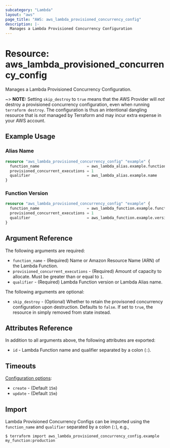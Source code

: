 ```yaml
---
subcategory: "Lambda"
layout: "aws"
page_title: "AWS: aws_lambda_provisioned_concurrency_config"
description: |-
  Manages a Lambda Provisioned Concurrency Configuration
---
```


# Resource: aws_lambda_provisioned_concurrency_config

Manages a Lambda Provisioned Concurrency Configuration.

~> **NOTE:** Setting `skip_destroy` to `true` means that the AWS Provider will _not_ destroy a provisioned concurrency configuration, even when running `terraform destroy`. The configuration is thus an intentional dangling resource that is _not_ managed by Terraform and may incur extra expense in your AWS account.

## Example Usage

### Alias Name

```terraform
resource "aws_lambda_provisioned_concurrency_config" "example" {
  function_name                     = aws_lambda_alias.example.function_name
  provisioned_concurrent_executions = 1
  qualifier                         = aws_lambda_alias.example.name
}
```

### Function Version

```terraform
resource "aws_lambda_provisioned_concurrency_config" "example" {
  function_name                     = aws_lambda_function.example.function_name
  provisioned_concurrent_executions = 1
  qualifier                         = aws_lambda_function.example.version
}
```

## Argument Reference

The following arguments are required:

* `function_name` - (Required) Name or Amazon Resource Name (ARN) of the Lambda Function.
* `provisioned_concurrent_executions` - (Required) Amount of capacity to allocate. Must be greater than or equal to `1`.
* `qualifier` - (Required) Lambda Function version or Lambda Alias name.

The following arguments are optional:

* `skip_destroy` - (Optional) Whether to retain the provisoned concurrency configuration upon destruction. Defaults to `false`. If set to `true`, the resource in simply removed from state instead.

## Attributes Reference

In addition to all arguments above, the following attributes are exported:

* `id` - Lambda Function name and qualifier separated by a colon (`:`).

## Timeouts

[Configuration options](https://developer.hashicorp.com/terraform/language/resources/syntax#operation-timeouts):

* `create` - (Default `15m`)
* `update` - (Default `15m`)

## Import

Lambda Provisioned Concurrency Configs can be imported using the `function_name` and `qualifier` separated by a colon (`:`), e.g.,

```
$ terraform import aws_lambda_provisioned_concurrency_config.example my_function:production
```
